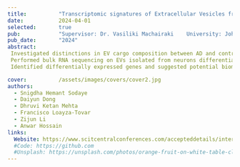 ```yaml
---
title:          "Transcriptomic signatures of Extracellular Vesicles from Alzheimer’s Disease iPSC-derived Neurons."
date:           2024-04-01
selected:       true
pub:            "Supervisor: Dr. Vasiliki Machairaki    University: Johns Hopkins University    Date: 04/2024 - current"
pub_date:       "2024"
abstract:
 Investigated distinctions in EV cargo composition between AD and control neurons derived from iPSCs.
 Performed bulk RNA sequencing on EVs isolated from neurons differentiated from AD patients (n=8) and healthy individuals (n=6).  
 Identified differentially expressed genes and suggested potential biomarkers for AD.

cover:          /assets/images/covers/cover2.jpg
authors:
  - Snigdha Hemant Sodaye
  - Daiyun Dong
  - Dhruvi Ketan Mehta
  - Francisco Loayza-Tovar
  - Zijun Li
  - Anwar Hossain
links:
  Website: https://www.scitcentralconferences.com/accepteddetails/international-conference-on-biomedical-and-cancer-research-2024/2711
  #Code: https://github.com
  #Unsplash: https://unsplash.com/photos/orange-fruit-on-white-table-cloth-ISX_imp8t1o
---
```

